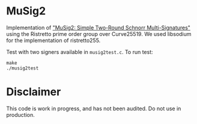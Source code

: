 # MuSig2
Implementation of 
["MuSig2: Simple Two-Round Schnorr Multi-Signatures"](https://eprint.iacr.org/2020/1261.pdf)
using the Ristretto prime order group over Curve25519. We used libsodium for the 
implementation of ristretto255.

Test with two signers available in `musig2test.c`. To run test: 
```
make
./musig2test
```

# Disclaimer
This code is work in progress, and has not been audited. Do not use in production. 
